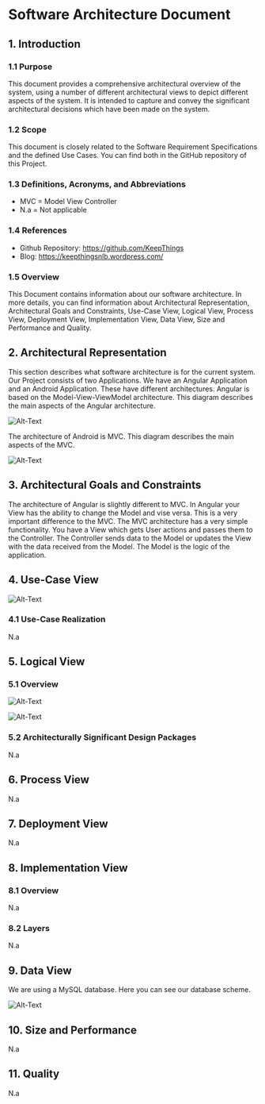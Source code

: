 # Software Architecture Document


## 1. Introduction

### 1.1	Purpose
This document provides a comprehensive architectural overview of the system, using a number of different architectural views to depict different aspects of the system. It is intended to capture and convey the significant architectural decisions which have been made on the system.

### 1.2	Scope
This document is closely related to the Software Requirement Specifications and the defined Use Cases. You can find both in the GitHub repository of this Project. 
 
### 1.3	Definitions, Acronyms, and Abbreviations
* MVC = Model View Controller
* N.a = Not applicable

### 1.4	References
* Github Repository: https://github.com/KeepThings
* Blog: https://keepthingsnlb.wordpress.com/

### 1.5	Overview
This Document contains information about our software architecture. In more details, you can find information about Architectural Representation, Architectural Goals and Constraints, Use-Case View,
Logical View, Process View, Deployment View, Implementation View, Data View, Size and Performance and Quality.


## 2. Architectural Representation
This section describes what software architecture is for the current system. Our Project consists of two Applications. We have an Angular Application and an Android Application. These have different architectures. Angular is based on the Model-View-ViewModel architecture.
This diagram describes the main aspects of the Angular architecture.

![Alt-Text](/SoftwareArchitectureDocument/m-v-vm_angular.png)

The architecture of Android is MVC. This diagram describes the main aspects of the MVC.

![Alt-Text](/SoftwareArchitectureDocument/mvc_android.png)


## 3. Architectural Goals and Constraints
The architecture of Angular is slightly different to MVC. In Angular your View has the ability to change the Model and vise versa. This is a very important difference to the MVC.
The MVC architecture has a very simple functionality. You have a View which gets User actions and passes them to the Controller. The Controller sends data to the Model or updates the View with the data received from the Model. The Model is the logic of the application.


## 4. Use-Case View
![Alt-Text](/SoftwareArchitectureDocument/UC-KeepThings.svg)

### 4.1 Use-Case Realization
N.a


## 5. Logical View

### 5.1 Overview
![Alt-Text](/SoftwareArchitectureDocument/Logical-View.png)

![Alt-Text](/SoftwareArchitectureDocument/ClassDiagramAngular.png)

### 5.2	Architecturally Significant Design Packages
N.a


## 6. Process View 
N.a


## 7. Deployment View 
N.a


## 8. Implementation View 

### 8.1 Overview
N.a

### 8.2 Layers
N.a


## 9. Data View
We are using a MySQL database. Here you can see our database scheme.

![Alt-Text](/SoftwareArchitectureDocument/DBSchema.svg)


## 10. Size and Performance
N.a


## 11. Quality
N.a











